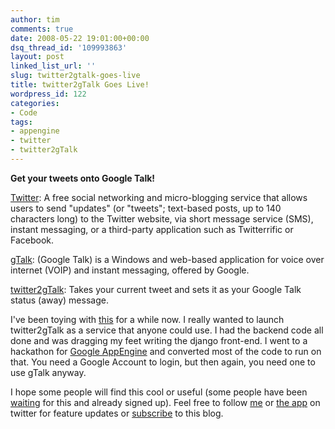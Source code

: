 ```yaml
---
author: tim
comments: true
date: 2008-05-22 19:01:00+00:00
dsq_thread_id: '109993863'
layout: post
linked_list_url: ''
slug: twitter2gtalk-goes-live
title: twitter2gTalk Goes Live!
wordpress_id: 122
categories:
- Code
tags:
- appengine
- twitter
- twitter2gTalk
---
```


**Get your tweets onto Google Talk!**  
  
[Twitter](http://www.twitter.com): A free social networking and micro-blogging
service that allows users to send "updates" (or "tweets"; text-based posts, up
to 140 characters long) to the Twitter website, via short message service
(SMS), instant messaging, or a third-party application such as Twitterrific or
Facebook.  
  
[gTalk](http://www.google.com/talk/): (Google Talk) is a Windows and web-based
application for voice over internet (VOIP) and instant messaging, offered by
Google.  
  
[twitter2gTalk](http://twitter2gtalk.appspot.com/): Takes your current tweet
and sets it as your Google Talk status (away) message.  
  
I've been toying with [this](http://blog.gpowered.net/2008/03/update-google-talk-status-with-twitter.html) for a while now. I really wanted to launch
twitter2gTalk as a service that anyone could use. I had the backend code all
done and was dragging my feet writing the django front-end. I went to a
hackathon for [Google AppEngine](code.google.com/appengine/) and converted
most of the code to run on that. You need a Google Account to login, but then
again, you need one to use gTalk anyway.  
  
I hope some people will find this cool or useful (some people have been
[waiting](http://heavycrag.blogspot.com/2008/05/new-reason-to-tweet.html) for
this and already signed up). Feel free to follow
[me](http://twitter.com/broderboy) or [the app](http://twitter.com/twit2gTalk)
on twitter for feature updates or
[subscribe](http://feeds.feedburner.com/gPpowered) to this blog.